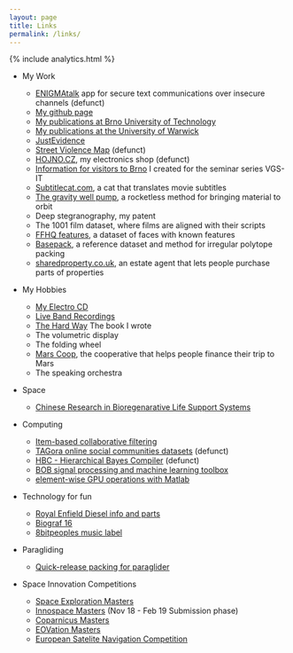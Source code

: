 ```yaml
---
layout: page
title: Links
permalink: /links/
---
```

{% include analytics.html %}
* My Work
  - [ENIGMAtalk](http://enigmatalk.com/) app for secure text communications over insecure channels (defunct)
  - [My github page](https://github.com/mrmartin)
  - [My publications at Brno University of Technology](http://www.fit.vutbr.cz/~kolarmartin/pubs.php)
  - [My publications at the University of Warwick](http://wrap.warwick.ac.uk/view/author_id/22745.html)
  - [JustEvidence](http://justevidence.org/)
  - [Street Violence Map](http://streetviolence.org/) (defunct)
  - [HOJNO.CZ](http://www.hojno.cz/), my electronics shop (defunct)
  - [Information for visitors to Brno](http://vgs-it.fit.vutbr.cz/about-brno/) I created for the seminar series VGS-IT
  - [Subtitlecat.com](http://subtitlecat.com), a cat that translates movie subtitles
  - [The gravity well pump](https://youtu.be/EFHTnC5J9QA), a rocketless method for bringing material to orbit
  - Deep stegranography, my patent
  - The 1001 film dataset, where films are aligned with their scripts
  - [FFHQ features](https://github.com/DCGM/ffhq-features-dataset), a dataset of faces with known features
  - [Basepack](https://github.com/mrmartin/basepack), a reference dataset and method for irregular polytope packing
  - [sharedproperty.co.uk](https://www.sharedproperty.co.uk), an estate agent that lets people purchase parts of properties
  
* My Hobbies
  - [My Electro CD](https://nejistotatrolejbusu.bandcamp.com/)
  - [Live Band Recordings](https://soundcloud.com/nejistotatrolejbusu)
  - [The Hard Way](https://www.amazon.com/Hard-Way-Martin-Kol%C3%A1%C5%99/dp/1704225442) The book I wrote
  - The volumetric display
  - The folding wheel
  - [Mars Coop](https://marscoop.com), the cooperative that helps people finance their trip to Mars
  - The speaking orchestra

* Space
  - [Chinese Research in Bioregenarative Life Support Systems](https://www.researchgate.net/profile/Hong_Liu38)
  
* Computing
  - [Item-based collaborative filtering](http://www.cs.carleton.edu/cs_comps/0607/recommend/recommender/itembased.html)
  - [TAGora online social communities datasets](https://web.archive.org/web/20130116133948/http://www.tagora-project.eu/data) (defunct)
  - [HBC - Hierarchical Bayes Compiler](https://web.archive.org/web/20110315150421/http://www.cs.utah.edu/~hal/HBC/) (defunct)
  - [BOB signal processing and machine learning toolbox](https://www.idiap.ch/software/bob/)
  - [element-wise GPU operations with Matlab](https://www.mathworks.com/help/distcomp/run-element-wise-matlab-code-on-a-gpu.html)
  
* Technology for fun
  - [Royal Enfield Diesel info and parts](http://www.pricepartmotorcycles.co.uk/page_2219102.html)
  - [Biograf 16](http://kino.postreh.com/)
  - [8bitpeoples music label](http://www.8bitpeoples.com/)

* Paragliding
  - [Quick-release packing for paraglider](https://justacro.com/files/tricks/how2pack_my_d-bag.pdf)

* Space Innovation Competitions
  - [Space Exploration Masters](https://www.space-exploration-masters.com/)
  - [Innospace Masters](https://www.innospace-masters.de/competition/?lang=en) (Nov 18 - Feb 19 Submission phase)
  - [Coparnicus Masters](https://www.copernicus-masters.com/challenges/)
  - [EOVation Masters](http://www.esa-bic.cz/index.php/eovation/)
  - [European Satelite Navigation Competition](https://www.esnc.eu/)
